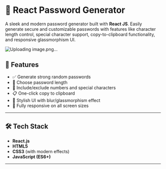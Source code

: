
# 🔐 React Password Generator

A sleek and modern password generator built with **React JS**. Easily generate secure and customizable passwords with features like character length control, special character support, copy-to-clipboard functionality, and responsive glassmorphism UI.


![Uploading image.png…]()


## 🚀 Features

- ✅ Generate strong random passwords
- 🔢 Choose password length
- 🔣 Include/exclude numbers and special characters
- 📋 One-click copy to clipboard
- 🎨 Stylish UI with blur/glassmorphism effect
- 📱 Fully responsive on all screen sizes

---

## 🛠️ Tech Stack

- **React.js**
- **HTML5**
- **CSS3** (with modern effects)
- **JavaScript (ES6+)**

---

